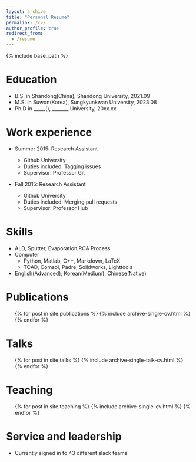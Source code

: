 ```yaml
---
layout: archive
title: "Personal Resume"
permalink: /cv/
author_profile: true
redirect_from:
  - /resume
---
```


{% include base_path %}

Education
======
* B.S. in Shandong(China), Shandong University, 2021.09
* M.S. in Suwon(Korea), Sungkyunkwan University, 2023.08
* Ph.D in _____(), _______ University, 20xx.xx

Work experience
======
* Summer 2015: Research Assistant
  * Github University
  * Duties included: Tagging issues
  * Supervisor: Professor Git

* Fall 2015: Research Assistant
  * Github University
  * Duties included: Merging pull requests
  * Supervisor: Professor Hub
  
Skills
======
* ALD, Sputter, Evaporation,RCA Process 
* Computer 
  * Python, Matlab, C++, Markdown, LaTeX
  * TCAD, Comsol, Padre, Soildworks, Lighttools
* English(Advanced), Korean(Medium), Chinese(Native)

Publications
======
  <ul>{% for post in site.publications %}
    {% include archive-single-cv.html %}
  {% endfor %}</ul>
  
Talks
======
  <ul>{% for post in site.talks %}
    {% include archive-single-talk-cv.html %}
  {% endfor %}</ul>
  
Teaching
======
  <ul>{% for post in site.teaching %}
    {% include archive-single-cv.html %}
  {% endfor %}</ul>
  
Service and leadership
======
* Currently signed in to 43 different slack teams
